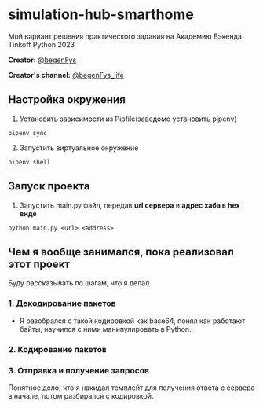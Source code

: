 # simulation-hub-smarthome

Мой вариант решения практического задания на Академию Бэкенда Tinkoff Python 2023

**Creator:** [@begenFys](https://t.me/begenFys)

**Creator's channel:** [@begenFys_life](https://t.me/begenFys_life)

## Настройка окружения

1. Установить зависимости из Pipfile(заведомо установить pipenv)
```
pipenv sync
```

2. Запустить виртуальное окружение
```
pipenv shell
```

## Запуск проекта
1. Запустить main.py файл, передав **url сервера** и **адрес хаба в hex виде**
```
python main.py <url> <address>
```

## Чем я вообще занимался, пока реализовал этот проект
Буду рассказывать по шагам, что я делал.
### **1. Декодирование пакетов**

- Я разобрался с такой кодировкой как base64, понял как работают байты, научился с ними манипулировать в Python.

### **2. Кодирование пакетов**

### **3. Отправка и получение запросов**
Понятное дело, что я накидал темплейт для получения ответа с сервера в начале, потом разбирался с кодировкой.

